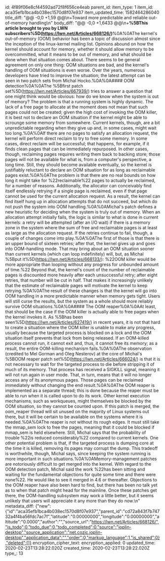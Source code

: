 id: 4f89f06e8cf44592ad72f8f656ce4eab
parent_id: 
item_type: 1
item_id: aca35efb1bca4b038ec1570d8f07e937
item_updated_time: 1582464286040
title_diff: "@@ -0,0 +1,59 @@\n+Toward more predictable and reliable out-of-memory handling\n"
body_diff: "@@ -0,0 +1,6433 @@\n+**%5BThis article brought to you by LWN subscribers%5D(https://lwn.net/Articles/668126/)**%0A%0AThe kernel's out-of-memory (OOM) behavior has been a topic of discussion almost since the inception of the linux-kernel mailing list. Opinions abound on how the kernel should account for memory, whether it should allow memory to be overcommitted, what it means to be out of memory, and what should be done when that situation comes about. There seems to be general agreement on only one thing: OOM situations are bad, and the kernel's handling of OOM situations is even worse. Over the years, numerous developers have tried to improve the situation; the latest attempt can be seen in two patch sets from Michal Hocko.%0A%0A#### OOM detection%0A%0AThe %5Bfirst patch set%5D(https://lwn.net/Articles/667939/) tries to answer a question that one might think would be obvious: how do we know when the system is out of memory? The problem is that a running system is highly dynamic. The lack of a free page to allocate at the moment does not mean that such pages could not be created; given the high cost of invoking the OOM killer, it is best not to declare an OOM situation if the kernel might be able to scrounge some memory from somewhere. Current kernels, though, are a bit unpredictable regarding when they give up and, in some cases, might wait too long.%0A%0AIf there are no pages to satisfy an allocation request, the kernel will perform direct reclaim to try to free some memory. In some cases, direct reclaim will be successful; that happens, for example, if it finds clean pages that can be immediately repurposed. In other cases, though, reclaiming pages requires writing them back to backing store; those pages will not be available for what is, from a computer's perspective, a long time. Still, they should become available eventually, so the kernel is justifiably reluctant to declare an OOM situation for as long as reclaimable pages exist.%0A%0AThe problem is that there are no real bounds on how long it might take for %22reclaimable%22 pages to actually be reclaimed, for a number of reasons. Additionally, the allocator can conceivably find itself endlessly retrying if a single page is reclaimed, even if that page cannot be used for the current allocation request. As a result, the kernel can find itself hung up in allocation attempts that do not succeed, but which do not push the system into OOM handling.%0A%0AMichal's patch defines a new heuristic for deciding when the system is truly out of memory. When an allocation attempt initially fails, the logic is similar to what is done in current kernels: a retry will be attempted (after an I/O wait) if there is a memory zone in the system where the sum of free and reclaimable pages is at least as large as the allocation request. If the retries continue to fail, though, a couple of changes come into play.%0A%0AThe first of those is that there is an upper bound of sixteen retries; after that, the kernel gives up and goes into OOM-handling mode. That may bring about an OOM situation sooner than current kernels (which can loop indefinitely) will, but, as Michal %5Bput it%5D(https://lwn.net/Articles/668133/): %22OOM killer would be more appropriate than looping without any progress for unbounded amount of time.%22 Beyond that, the kernel's count of the number of reclaimable pages is discounted more heavily after each unsuccessful retry; after eight retries, that number will be cut in half. That makes it increasingly unlikely that the estimate of reclaimable pages will motivate the kernel to keep retrying.%0A%0AThe result of these changes is that the kernel will go into OOM handling in a more predictable manner when memory gets tight. Users will still curse the results, but the system as a whole should more reliably survive OOM situations.%0A%0A#### The OOM reaper%0A%0AAt least, that should be the case if the OOM killer is actually able to free pages when the kernel invokes it. As %5Bhas been seen%5D(https://lwn.net/Articles/627419/) in recent years, it is not that hard to create a situation where the OOM killer is unable to make any progress, usually because the targeted process is blocked on a lock and the OOM situation itself prevents that lock from being released. If an OOM-killed process cannot run, it cannot exit and, thus, it cannot free its memory; as a result, the entire OOM-killing mechanism fails.%0A%0AThe observation (credited to Mel Gorman and Oleg Nesterov) at the core of Michal's %5BOOM reaper patch set%5D(https://lwn.net/Articles/666024/) is that it is not necessary to wait for the targeted process to die before stripping it of much of its memory. That process has received a SIGKILL signal, meaning it will not run again in user mode. That, in turn, means that it will no longer access any of its anonymous pages. Those pages can be reclaimed immediately without changing the end result.%0A%0AThe OOM reaper is implemented as a separate thread; this is done because the reaper must be able to run when it is called upon to do its work. Other kernel execution mechanisms, such as workqueues, might themselves be blocked by the OOM situation, so they cannot be counted upon. If this patch is merged, the oom_reaper thread will sit unused on the majority of Linux systems out there, but it will be certain to be available on the systems where it is needed.%0A%0AThe reaper is not without its rough edges. It must still take the mmap_sem lock to free the pages, meaning that it could be blocked if mmap_sem is held elsewhere. Still, Michal says that the probability of trouble %22is reduced considerably%22 compared to current kernels. One other potential problem is that, if the targeted process is dumping core at the time it is killed, removing its pages may corrupt the dump. This tradeoff is worthwhile, though, Michal says, since keeping the system running is more important in such situations.%0A%0AMemory-management patches are notoriously difficult to get merged into the kernel. With regard to the OOM detection patch, Michal said the work %22has been sitting and waiting for the fundamental objections for quite some time and there were none%22. He would like to see it merged in 4.6 or thereafter. Objections to the OOM reaper have also been hard to find, but there has been no talk yet as to when that patch might head for the mainline. Once these patches get there, the OOM-handling subsystem may work a little better, but it seems unlikely that users will appreciate it any more than they do now.\n"
metadata_diff: {"new":{"id":"aca35efb1bca4b038ec1570d8f07e937","parent_id":"cd72a843f7b74732a4f4ba56fdc7ac7f","latitude":"0.00000000","longitude":"0.00000000","altitude":"0.0000","author":"","source_url":"https://lwn.net/Articles/668126/","is_todo":0,"todo_due":0,"todo_completed":0,"source":"joplin-desktop","source_application":"net.cozic.joplin-desktop","application_data":"","order":0,"markup_language":1,"is_shared":0},"deleted":[]}
encryption_cipher_text: 
encryption_applied: 0
updated_time: 2020-02-23T13:28:22.020Z
created_time: 2020-02-23T13:28:22.020Z
type_: 13